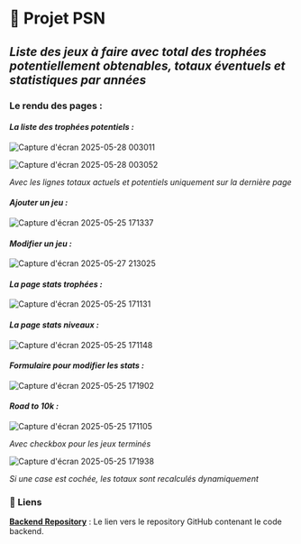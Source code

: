 # 🚀 Projet PSN

## _Liste des jeux à faire avec total des trophées potentiellement obtenables, totaux éventuels et statistiques par années_

### Le rendu des pages : 

#### _La liste des trophées potentiels :_

![Capture d'écran 2025-05-28 003011](https://github.com/user-attachments/assets/2b594c6d-09e3-466d-a72b-39636ae602b2)

![Capture d'écran 2025-05-28 003052](https://github.com/user-attachments/assets/c6088c76-17b5-4cb7-96bd-27d293a4178e)

_Avec les lignes totaux actuels et potentiels uniquement sur la dernière page_

#### _Ajouter un jeu :_

![Capture d'écran 2025-05-25 171337](https://github.com/user-attachments/assets/4a417986-b8dd-4512-95c5-dee955a01cdc)

#### _Modifier un jeu :_

![Capture d'écran 2025-05-27 213025](https://github.com/user-attachments/assets/619d80e6-dd81-4062-9723-ddbc763747f2)

#### _La page stats trophées :_

![Capture d'écran 2025-05-25 171131](https://github.com/user-attachments/assets/90d24146-12a7-423e-a672-4d044a35e926)

#### _La page stats niveaux :_

![Capture d'écran 2025-05-25 171148](https://github.com/user-attachments/assets/77fe866b-a201-48f3-8630-bd87333e8045)

#### _Formulaire pour modifier les stats :_

![Capture d'écran 2025-05-25 171902](https://github.com/user-attachments/assets/084feaaa-6062-4457-a3bb-30a9ea825b18)

#### _Road to 10k :_

![Capture d'écran 2025-05-25 171105](https://github.com/user-attachments/assets/3dbbf790-067c-4e42-9524-68a433d1660e)

_Avec checkbox pour les jeux terminés_

![Capture d'écran 2025-05-25 171938](https://github.com/user-attachments/assets/ed3e596c-e492-43b2-93b4-b4c77896954a)

_Si une case est cochée, les totaux sont recalculés dynamiquement_

### 🔗 Liens

**[Backend Repository](https://github.com/cedric-chimot/psn-back)** : Le lien vers le repository GitHub contenant le code backend.
